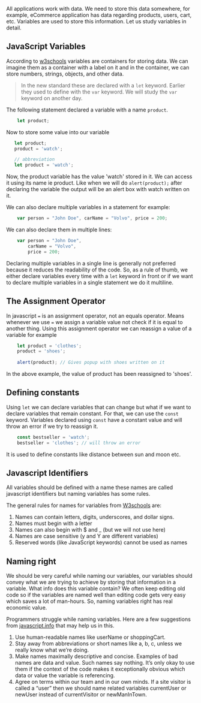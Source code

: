 All applications work with data. We need to store this data somewhere, for example, eCommerce application has data regarding products, users, cart, etc. Variables are used to store this information. Let us study variables in detail.


## JavaScript Variables

According to [w3schools](https://www.w3schools.com/js/js_variables.asp) variables are containers for storing data. We can imagine them as a container with a label on it and in the container, we can store numbers, strings, objects, and other data.

> In the new standard these are declared with a `let` keyword. Earlier they used to define with the `var` keyword. We will study the `var` keyword on another day. 

The following statement declared a variable with a name `product`.

```javascript
    let product;
```
Now to store some value into our variable 

```javascript
   let product;
   product = 'watch';

   // abbreviation
   let product = 'watch';
```
Now, the product variable has the value 'watch' stored in it. We can access it using its name ie product. Like when we will do `alert(product);` after declaring the variable the output will be an alert box with watch written on it.

We can also declare multiple variables in a statement for example:

```javascript
    var person = "John Doe", carName = "Volvo", price = 200;
```

We can also declare them in multiple lines:

```javascript
    var person = "John Doe",
        carName = "Volvo", 
        price = 200;
```

Declaring multiple variables in a single line is generally not preferred because it reduces the readability of the code. So, as a rule of thumb, we either declare variables every time with a `let` keyword in front or if we want to declare multiple variables in a single statement we do it multiline.


## The Assignment Operator

In javascript `=` is an assignment operator, not an equals operator. Means whenever we use `=` we assign a variable value not check if it is equal to another thing. Using this assignment operator we can reassign a value of a variable for example

```javascript
    let product = 'clothes';
    product = 'shoes';
    
    alert(product); // Gives popup with shoes written on it
``` 
In the above example, the value of product has been reassigned to 'shoes'.


## Defining constants

Using `let` we can declare variables that can change but what if we want to declare variables that remain constant. For that, we can use the `const` keyword. Variables declared using `const` have a constant value and will throw an error if we try to reassign it.

```javascript
    const bestseller = 'watch';
    bestseller = 'clothes'; // will throw an error
```
It is used to define constants like distance between sun and moon etc.


## Javascript Identifiers

All variables should be defined with a name these names are called javascript identifiers but naming variables has some rules.

The general rules for names for variables from [W3schools](https://www.w3schools.com/js/js_variables.asp) are:

1. Names can contain letters, digits, underscores, and dollar signs.
1. Names must begin with a letter
1. Names can also begin with $ and _ (but we will not use here)
1. Names are case sensitive (y and Y are different variables)
1. Reserved words (like JavaScript keywords) cannot be used as names


## Naming right

We should be very careful while naming our variables, our variables should convey what we are trying to achieve by storing that information in a variable. What info does this variable contain? We often keep editing old code so if the variables are named well than editing code gets very easy which saves a lot of man-hours. So, naming variables right has real economic value.

Programmers struggle while naming variables. Here are a few suggestions from [javascript.info](https://javascript.info/variables#name-things-right) that may help us in this.

1. Use human-readable names like userName or shoppingCart.
1. Stay away from abbreviations or short names like a, b, c, unless we really know what we’re doing.
1. Make names maximally descriptive and concise. Examples of bad names are data and value. Such names say nothing. It’s only okay to use them if the context of the code makes it exceptionally obvious which data or value the variable is referencing.
1. Agree on terms within our team and in our own minds. If a site visitor is called a “user” then we should name related variables currentUser or newUser instead of currentVisitor or newManInTown.
